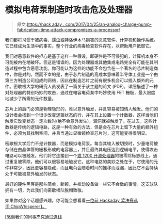 # 模拟电荷泵制造时攻击危及处理器

> 原文:[https://hack aday . com/2017/04/25/an-analog-charge-pump-fabrication-time-attack-compromises-a-processor/](https://hackaday.com/2017/04/25/an-analog-charge-pump-fabrication-time-attack-compromises-a-processor/)

我们都将习惯于被病毒、蠕虫或特洛伊木马损害的恶意软件、计算机和操作系统。它已经成为生活中的事实，整个行业的病毒检查软件存在，以帮助用户抵御它。

我们对恶意软件的担心是基于这样一种假设，即硬件是不可侵犯的，计算机本身不可能被内在地破坏。但这是错误的，因为处理器或其他集成电路完全有可能在其制造过程中包含恶意功能。你可能认为这样的功能不会包含在一个著名的芯片制造商中，你是对的。然而不幸的是，由于芯片制造的高成本意味着半导体工业是一个由第三方制造公司组成的网络，因此在制造芯片之前有很多机会可以插入额外的元件。密歇根大学的研究人员发表了一篇关于该主题的论文 (PDF)，详细描述了一种对处理器的特别巧妙的攻击，通过在电容电荷泵中巧妙使用 FET 栅极，最大限度地减少了所需的元件数量。

芯片上的后门必须是物理隐形的，难以意外触发，并且容易被知情人触发。他们的设计者会找到一个很少改变逻辑状态的行，并在其上设置一个计数器，这样当他们触发它改变状态一定次数时(绝不会意外发生)，漏洞就被触发了。在过去，这些计数器是传统的逻辑电路，这是一种有效的方法，但是会在芯片上留下大量的额外组件，必须为其找到空间，并且当通过显微镜检查芯片时，这可能变得很明显。

密歇根大学后门不是计数器，而是模拟电荷泵。每当其输入被切换时，少量电荷被存储在由晶体管的栅极形成的电容器上，并且最终其电压达到逻辑电平，使得攻击电路可以被触发。他们将它连接到一个[或 1200 开源处理器](https://en.wikipedia.org/wiki/OpenRISC_1200)的被零除标志线上，通过重复被零除，他们可以很容易地触发它。这种电路的美妙之处在于，它使用的元件非常少，因此更容易隐藏，而且电荷会随着时间的推移而泄漏，因此它不会持续处于可能被意外触发的状态。

最好的硬件黑客是那些简单，新颖，并推动设备做一些它不会做的事情。这支球队拥有一切，为此我们向密歇根队脱帽致敬。

如果你对这个话题感兴趣，你可能会想看看[一位前 Hackaday 奖决赛选手:ChipWhisperer】。](http://hackaday.com/2014/10/29/the-hackaday-prize-interview-with-a-chipwhisperer/)

[感谢我们的同事杰克通过[连线](https://www.wired.com/2016/06/demonically-clever-backdoor-hides-inside-computer-chip/)